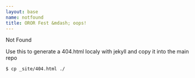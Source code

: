 ```yaml
---
layout: base
name: notfound
title: OROR Fest &mdash; oops!
---
```


Not Found

Use this to generate a 404.html localy with jekyll and copy it into the main repo

    $ cp _site/404.html ./


